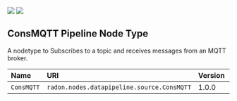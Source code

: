 ![](https://img.shields.io/badge/Status:-RELEASED-green)
![](https://img.shields.io/badge/%20-DEPLOYABLE-blueviolet)

## ConsMQTT Pipeline Node Type

A nodetype to Subscribes to a topic and receives messages from an MQTT broker.

| Name | URI | Version | Derived From |
|:---- |:--- |:------- |:------------ |
| `ConsMQTT` | `radon.nodes.datapipeline.source.ConsMQTT` | 1.0.0 | `radon.nodes.datapipeline.source.ConsumeRemote` |
